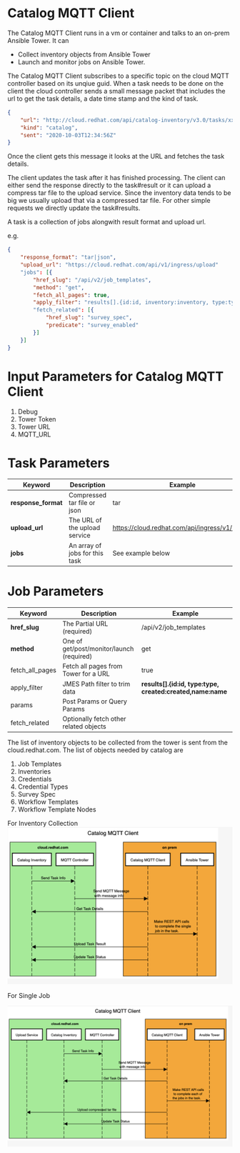 # Catalog MQTT Client

The Catalog MQTT Client runs in a vm or container and talks to an on-prem Ansible Tower. It can
* Collect inventory objects from Ansible Tower
* Launch and monitor jobs on Ansible Tower.

The Catalog MQTT Client subscribes to a specific topic on the cloud MQTT controller based on its
unqiue guid. When a task needs to be done on the client the cloud controller sends a small message
packet that includes the url to get the task details, a date time stamp and the kind of task.
```json
{
    "url": "http://cloud.redhat.com/api/catalog-inventory/v3.0/tasks/xxxx",
    "kind": "catalog",
    "sent": "2020-10-03T12:34:56Z"
} 
```

Once the client gets this message it looks at the URL and fetches the task details.

The client updates the task after it has finished processing.
The client can either send the response directly to the task#result or it can upload a 
compress tar file to the upload service. Since the inventory data tends to be big we usually upload
that via a compressed tar file. For other simple requests we directly update the task#results.

A task is a collection of jobs alongwith result format and upload url.

e.g.
```json
{
    "response_format": "tar|json",
    "upload_url": "https://cloud.redhat.com/api/v1/ingress/upload"
    "jobs": [{
        "href_slug": "/api/v2/job_templates",
        "method": "get",
        "fetch_all_pages": true,
        "apply_filter": "results[].{id:id, inventory:inventory, type:type, url:url}"
        "fetch_related": [{
            "href_slug": "survey_spec",
            "predicate": "survey_enabled"
        }]
    }]
}
```
# Input Parameters for Catalog MQTT Client

 1. Debug
 2. Tower Token
 3. Tower URL
 4. MQTT_URL

# Task Parameters 
|Keyword| Description | Example
|--|--|--
|**response_format**| Compressed tar file or json| tar
|**upload_url**| The URL of the upload service| https://cloud.redhat.com/api/ingress/v1/upload
|**jobs**|An array of jobs for this task| See example below
# Job Parameters 
|Keyword| Description | Example
|--|--|--
|**href_slug**| The Partial URL (required) |/api/v2/job_templates
|**method**| One of get/post/monitor/launch (required) | get
|fetch_all_pages| Fetch all pages from Tower for a URL | true
|apply_filter|JMES Path filter to trim data | **results[].{id:id, type:type, created:created,name:name**
|params| Post Params or Query Params|
|fetch_related| Optionally fetch other related objects

The list of inventory objects to be collected from the tower is sent from the cloud.redhat.com.
The list of objects needed by catalog are
 1. Job Templates
 2. Inventories
 3. Credentials
 4. Credential Types
 5. Survey Spec
 6. Workflow Templates
 7. Workflow Template Nodes

For Inventory Collection
![Alt UsingUploadService](cat_mqtt1.png?raw=true)

For Single Job 

![Alt DirectTaskUpdate](cat_mqtt2.png?raw=true)
